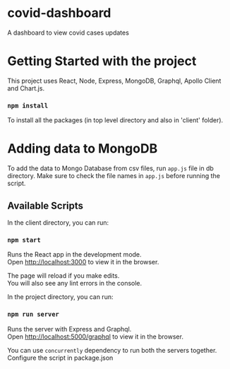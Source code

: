 # covid-dashboard

A dashboard to view covid cases updates

# Getting Started with the project

This project uses React, Node, Express, MongoDB, Graphql, Apollo Client and Chart.js.

### `npm install`

To install all the packages (in top level directory and also in 'client' folder).

# Adding data to MongoDB

To add the data to Mongo Database from csv files, run `app.js` file in db directory. Make sure to check the file names in `app.js` before running the script.

## Available Scripts

In the client directory, you can run:

### `npm start`

Runs the React app in the development mode.\
Open [http://localhost:3000](http://localhost:3000) to view it in the browser.

The page will reload if you make edits.\
You will also see any lint errors in the console.



In the project directory, you can run:

### `npm run server`

Runs the server with Express and Graphql.\
Open [http://localhost:5000/graphql](http://localhost:5000/graphql) to view it in the browser.



You can use `concurrently` dependency to run both the servers together. Configure the script in package.json


